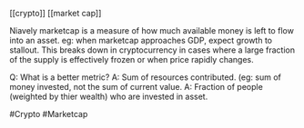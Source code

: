 [[crypto]]
[[market cap]]

Niavely marketcap is a measure of how much available money is left to flow into an asset.
eg: when marketcap approaches GDP, expect growth to stallout.
This breaks down in cryptocurrency in cases where a large fraction of the supply is effectively frozen or when price rapidly changes.

Q: What is a better metric?
   A: Sum of resources contributed. (eg: sum of money invested, not the sum of current value.
   A: Fraction of people (weighted by thier wealth) who are invested in asset.

#Crypto #Marketcap
